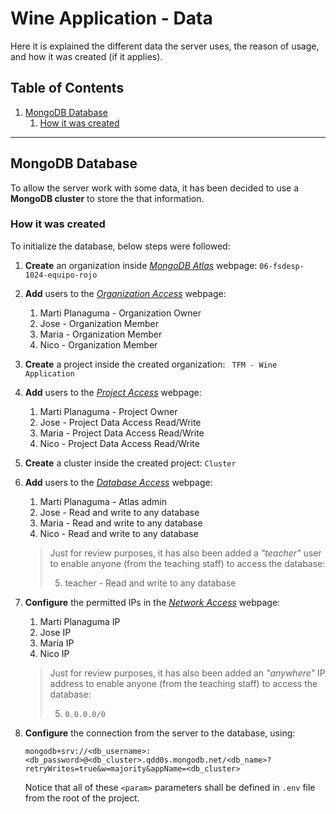 # Wine Application - Data

Here it is explained the different data the server uses, the reason of usage, and how it was created (if it applies).

## Table of Contents

1. [MongoDB Database](#mongodb-database)
    1. [How it was created](#how-it-was-created)

---

## MongoDB Database

To allow the server work with some data, it has been decided to use a **MongoDB cluster** to store the that information.  

### How it was created

To initialize the database, below steps were followed:

1. **Create** an organization inside *[MongoDB Atlas](https://cloud.mongodb.com/)* webpage: ```06-fsdesp-1024-equipo-rojo```

2. **Add** users to the *[Organization Access](https://cloud.mongodb.com/v2#/org/67712d85968fd25eb0bd8fa0/access/users)* webpage:
    1. Marti Planaguma - Organization Owner
    2. Jose - Organization Member
    3. Maria - Organization Member
    4. Nico - Organization Member

3. **Create** a project inside the created organization: ``` TFM - Wine Application```

4. **Add** users to the *[Project Access](https://cloud.mongodb.com/v2/67712e8d74ee353776ed51a7#/access)* webpage:
    1. Marti Planaguma - Project Owner
    2. Jose - Project Data Access Read/Write
    3. Maria - Project Data Access Read/Write
    4. Nico - Project Data Access Read/Write

5. **Create** a cluster inside the created project: ```Cluster```

6. **Add** users to the *[Database Access](https://cloud.mongodb.com/v2/67712e8d74ee353776ed51a7#/security/database/users)* webpage:
    1. Marti Planaguma - Atlas admin
    2. Jose - Read and write to any database
    3. Maria - Read and write to any database
    4. Nico - Read and write to any database

    > Just for review purposes, it has also been added a *"teacher"* user to enable anyone (from the teaching staff) to access the database:
    >
    > 5. teacher - Read and write to any database

7. **Configure** the permitted IPs in the *[Network Access](https://cloud.mongodb.com/v2/67712e8d74ee353776ed51a7#/security/network/accessList)* webpage:
    1. Marti Planaguma IP
    2. Jose IP
    3. María IP
    4. Nico IP

    > Just for review purposes, it has also been added an *"anywhere"* IP address to enable anyone (from the teaching staff) to access the database:
    >
    > 5. `0.0.0.0/0`

8. **Configure** the connection from the server to the database, using:
    ```
    mongodb+srv://<db_username>:<db_password>@<db_cluster>.qdd0s.mongodb.net/<db_name>?retryWrites=true&w=majority&appName=<db_cluster>
    ```
    Notice that all of these `<param>` parameters shall be defined in `.env` file from the root of the project.
